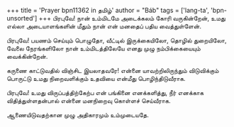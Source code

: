 +++
title = 'Prayer bpn11362 in தமிழ்'
author = "Báb"
tags = ['lang-ta', 'bpn-unsorted']
+++
பிரபுவே! நான் உம்மிடமே அடைக்கலம் கோரி வருகின்றேன், உமது எல்லா அடையாளங்களின் மீதும் நான் என் மனதைப் பதிய வைத்துள்ளேன். 

பிரபுவே! பயணம் செய்யும் பொழுதோ, வீட்டில் இருக்கையிலோ, தொழில் துறையிலோ, வேலை நேரங்களிலோ நான் உம்மிடத்திலேயே எனது முழு நம்பிக்கையையும் வைக்கின்றேன். 

கருணை காட்டுவதில் விஞ்சிட இயலாதவரே! என்னை யாவற்றிலிருந்தும் விடுவிக்கும் பொருட்டு உமது நிறைவளிக்கும் உதவியை என்மீது பொழிந்திடுவீராக. 

பிரபுவே! உமது விருப்பத்திற்கேற்ப என் பங்கினை எனக்களித்து, நீர் எனக்காக விதித்துள்ளதன்பால் என்னை மனநிறைவு கொள்ளச் செய்வீராக.

ஆணையிடுவதற்கான முழு அதிகாரமும் உம்முடையதே.
